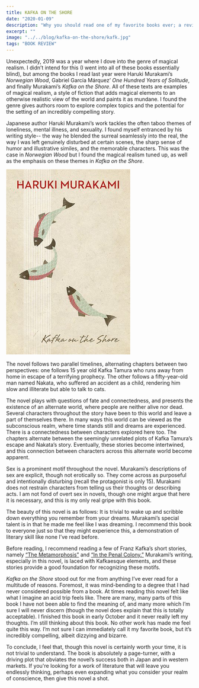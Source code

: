 ```yaml
---
title: KAFKA ON THE SHORE
date: "2020-01-09"
description: "Why you should read one of my favorite books ever; a review of a masterpiece by Haruki Murakami."
excerpt: ""
image: "../../blog/kafka-on-the-shore/kafk.jpg"
tags: "BOOK REVIEW"
---
```

Unexpectedly, 2019 was a year where I dove into the genre of magical realism. I didn’t intend for this (I went into all of these books essentially blind), but among the books I read last year were Haruki Murakami’s _Norwegian Wood_, Gabriel García Márquez’ _One Hundred Years of Solitude_, and finally Murakami’s _Kafka on the Shore_. All of these texts are examples of magical realism, a style of fiction that adds magical elements to an otherwise realistic view of the world and paints it as mundane. I found the genre gives authors room to explore complex topics and the potential for the setting of an incredibly compelling story.

Japanese author Haruki Murakami’s work tackles the often taboo themes of loneliness, mental illness, and sexuality. I found myself entranced by his writing style-- the way he blended the surreal seamlessly into the real, the way I was left genuinely disturbed at certain scenes, the sharp sense of humor and illustrative similes, and the memorable characters. This was the case in _Norwegian Wood_ but I found the magical realism tuned up, as well as the emphasis on these themes in _Kafka on the Shore_.

![book cover](./kafka-cover.jpg)

The novel follows two parallel timelines, alternating chapters between two perspectives: one follows 15 year old Kafka Tamura who runs away from home in escape of a terrifying prophecy. The other follows a fifty-year-old man named Nakata, who suffered an accident as a child, rendering him slow and illiterate but able to talk to cats.

The novel plays with questions of fate and connectedness, and presents the existence of an alternate world, where people are neither alive nor dead. Several characters throughout the story have been to this world and leave a part of themselves there. In many ways this world can be viewed as the subconscious realm, where time stands still and dreams are experienced. There is a connectedness between characters explored here too. The chapters alternate between the seemingly unrelated plots of Kafka Tamura’s escape and Nakata’s story. Eventually, these stories become intertwined, and this connection between characters across this alternate world become apparent.

Sex is a prominent motif throughout the novel. Murakami’s descriptions of sex are explicit, though not erotically so. They come across as purposeful and intentionally disturbing (recall the protagonist is only 15). Murakami does not restrain characters from telling us their thoughts or describing acts. I am not fond of overt sex in novels, though one might argue that here it is necessary, and this is my only real gripe with this book.

The beauty of this novel is as follows: It is trivial to wake up and scribble down everything you remember from your dreams. Murakami’s special talent is in that he made me feel like I was dreaming. I recommend this book to everyone just so that they might experience this, a demonstration of literary skill like none I’ve read before.

Before reading, I recommend reading a few of Franz Kafka’s short stories, namely [“The Metamorphosis”](https://www.kafka-online.info/the-metamorphosis.html) and [“In the Penal Colony.”](https://www.kafka-online.info/in-the-penal-colony.html) Murakami’s writing, especially in this novel, is laced with Kafkaesque elements, and these stories provide a good foundation for recognizing these motifs.

_Kafka on the Shore_ stood out for me from anything I’ve ever read for a multitude of reasons. Foremost, it was mind-bending to a degree that I had never considered possible from a book. At times reading this novel felt like what I imagine an acid trip feels like. There are many, many parts of this book I have not been able to find the meaning of, and many more which I’m sure I will never discern (though the novel does explain that this is totally acceptable). I finished this book in early October and it never really left my thoughts. I’m still thinking about this book. No other work has made me feel quite this way. I’m not sure I can immediately call it my favorite book, but it’s incredibly compelling, albeit dizzying and bizarre.

To conclude, I feel that, though this novel is certainly worth your time, it is not trivial to understand. The book is absolutely a page-turner, with a driving plot that obviates the novel’s success both in Japan and in western markets. If you're looking for a work of literature that will leave you endlessly thinking, perhaps even expanding what you consider your realm of conscience, then give this novel a shot.
